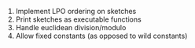 1. Implement LPO ordering on sketches
1. Print sketches as executable functions
1. Handle euclidean division/modulo
1. Allow fixed constants (as opposed to wild constants)

